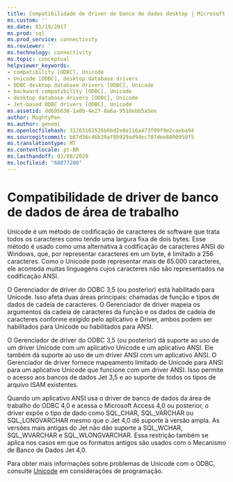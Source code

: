 ```yaml
---
title: Compatibilidade de driver de banco de dados desktop | Microsoft Docs
ms.custom: ''
ms.date: 01/19/2017
ms.prod: sql
ms.prod_service: connectivity
ms.reviewer: ''
ms.technology: connectivity
ms.topic: conceptual
helpviewer_keywords:
- compatibility [ODBC], Unicode
- Unicode [ODBC], desktop database drivers
- ODBC desktop database drivers [ODBC], Unicode
- backward compatibility [ODBC], Unicode
- desktop database drivers [ODBC], Unicode
- Jet-based ODBC drivers [ODBC], Unicode
ms.assetid: dd695638-1a0b-4e27-8a6a-9510ebb5a5ee
author: MightyPen
ms.author: genemi
ms.openlocfilehash: 31263162526b6bd2e0a116a473f09f9e2caeba94
ms.sourcegitcommit: b87d36c46b39af8b929ad94ec707dee8800950f5
ms.translationtype: MT
ms.contentlocale: pt-BR
ms.lasthandoff: 02/08/2020
ms.locfileid: "68077280"
---
```

# <a name="desktop-database-driver-compatibility"></a>Compatibilidade de driver de banco de dados de área de trabalho
Unicode é um método de codificação de caracteres de software que trata todos os caracteres como tendo uma largura fixa de dois bytes. Esse método é usado como uma alternativa à codificação de caracteres ANSI do Windows, que, por representar caracteres em um byte, é limitado a 256 caracteres. Como o Unicode pode representar mais de 65.000 caracteres, ele acomoda muitas linguagens cujos caracteres não são representados na codificação ANSI.  
  
 O Gerenciador de driver do ODBC 3,5 (ou posterior) está habilitado para Unicode. Isso afeta duas áreas principais: chamadas de função e tipos de dados de cadeia de caracteres. O Gerenciador de driver mapeia os argumentos da cadeia de caracteres da função e os dados de cadeia de caracteres conforme exigido pelo aplicativo e Driver, ambos podem ser habilitados para Unicode ou habilitados para ANSI.  
  
 O Gerenciador de driver do ODBC 3,5 (ou posterior) dá suporte ao uso de um driver Unicode com um aplicativo Unicode e um aplicativo ANSI. Ele também dá suporte ao uso de um driver ANSI com um aplicativo ANSI. O Gerenciador de driver fornece mapeamento limitado de Unicode para ANSI para um aplicativo Unicode que funcione com um driver ANSI. Isso permite o acesso aos bancos de dados Jet 3,5 e ao suporte de todos os tipos de arquivo ISAM existentes.  
  
 Quando um aplicativo ANSI usa o driver de banco de dados da área de trabalho do ODBC 4,0 e acessa o Microsoft Access 4,0 ou posterior, o driver expõe o tipo de dado como SQL_CHAR, SQL_VARCHAR ou SQL_LONGVARCHAR mesmo que o Jet 4,0 dê suporte à versão ampla. As versões mais antigas do Jet não dão suporte a SQL_WCHAR, SQL_WVARCHAR e SQL_WLONGVARCHAR. Essa restrição também se aplica nos casos em que os formatos antigos são usados com o Mecanismo de Banco de Dados Jet 4,0.  
  
 Para obter mais informações sobre problemas de Unicode com o ODBC, consulte [Unicode](../../odbc/reference/develop-app/unicode.md) em considerações de programação.
